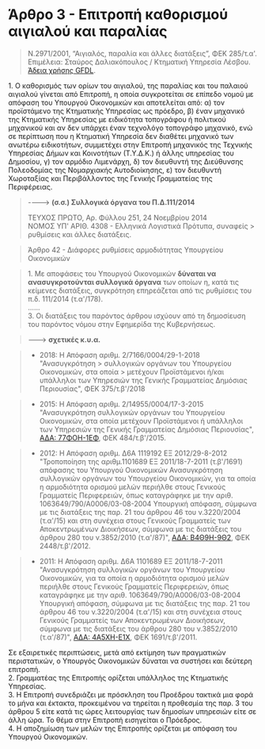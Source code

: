 # <a id="chapter-4"></a> Άρθρο 3 - Επιτροπή καθορισμού αιγιαλού και παραλίας 

> Ν.2971/2001, “Αιγιαλός, παραλία και άλλες διατάξεις”, ΦΕΚ 285/τ.α'. Επιμέλεια: Σταύρος Δαλιακόπουλος / Κτηματική Υπηρεσία Λέσβου. [Άδεια χρήσης GFDL](http://www.gnu.org/licenses/fdl.html).

1\. Ο καθορισμός των ορίων του αιγιαλού, της παραλίας και του παλαιού αιγιαλού γίνεται από Επιτροπή, η οποία συγκροτείται σε επίπεδο νομού με απόφαση του Υπουργού Οικονομικών και αποτελείται από: α) τον προϊστάμενο της Κτηματικής Υπηρεσίας ως πρόεδρο, β) έναν μηχανικό της Κτηματικής Υπηρεσίας με ειδικότητα τοπογράφου ή πολιτικού μηχανικού και αν δεν υπάρχει έναν τεχνολόγο τοπογράφο μηχανικό, ενώ σε περίπτωση που η Κτηματική Υπηρεσία δεν διαθέτει μηχανικό των ανωτέρω ειδικοτήτων, συμμετέχει στην Επιτροπή μηχανικός της Τεχνικής Υπηρεσίας Δήμων και Κοινοτήτων (Τ.Υ.Δ.Κ.) ή άλλης υπηρεσίας του Δημοσίου, γ) τον αρμόδιο Λιμενάρχη, δ) τον διευθυντή της Διεύθυνσης Πολεοδομίας της Νομαρχιακής Αυτοδιοίκησης, ε) τον διευθυντή Χωροταξίας και Περιβάλλοντος της Γενικής Γραμματείας της Περιφέρειας.

> ----> **(σ.σ.) Συλλογικά όργανα του Π.Δ.111/2014**
>
> ΤΕΥΧΟΣ ΠΡΩΤΟ, Αρ. Φύλλου 251, 24 Νοεμβρίου 2014  
> ΝΟΜΟΣ ΥΠ' ΑΡΙΘ. 4308 - Ελληνικά Λογιστικά Πρότυπα, συναφείς > ρυθμίσεις και άλλες διατάξεις.

> Άρθρο 42 - Διάφορες ρυθμίσεις αρμοδιότητας Υπουργείου Οικονομικών

> 1\. Με αποφάσεις του Υπουργού Οικονομικών **δύναται να ανασυγκροτούνται συλλογικά όργανα** των οποίων η, κατά τις κείμενες διατάξεις, συγκρότηση επηρεάζεται από τις ρυθμίσεις του π.δ. 111/2014 (τ.α'/178\).  
......  
3\. Οι διατάξεις του παρόντος άρθρου ισχύουν από τη δημοσίευση του παρόντος νόμου στην Εφημερίδα της Κυβερνήσεως.

> ---> **σχετικές κ.υ.α.**

> - 2018: Η Απόφαση αριθμ. 2/7166/0004/29-1-2018 "Ανασυγκρότηση  > συλλογικών  οργάνων  του Υπουργείου Οικονομικών, στα οποία > μετέχουν Προϊστάμενοι ή/και υπάλληλοι των Υπηρεσιών της Γενικής Γραμματείας Δημόσιας Περιουσίας", ΦΕΚ 375/τ.β'/2018

> - 2015: Η Απόφαση αριθμ. 2/14955/0004/17-3-2015 "Ανασυγκρότηση συλλογικών οργάνων του Υπουργείου Οικονομικών, στα οποία μετέχουν Προϊστάμενοι ή υπάλληλοι των Υπηρεσιών της Γενικής Γραμματείας Δημόσιας Περιουσίας", [ΑΔΑ: 77ΦΟΗ-1ΕΦ](https://diavgeia.gov.gr/decision/view/77ΦΟΗ-1ΕΦ), ΦΕΚ 484/τ.β'/2015.

> - 2012: Η Απόφαση αριθμ. Δ6Α 1119192 ΕΞ 2012/29-8-2012 "Τροποποίηση της αριθμ.1101689 ΕΞ 2011/18-7-2011 (τ.β'/1691) απόφασης του Υπουργού Οικονομικών Ανασυγκρότηση συλλογικών οργάνων του Υπουργείου Οικονομικών, για τα οποία η αρμοδιότητα ορισμού μελών περιήλθε στους Γενικούς Γραμματείς Περιφερειών, όπως καταγράφηκε με την αριθ. 1063649/790/Α0006/03-08-2004 Υπουργική απόφαση, σύμφωνα με τις διατάξεις της παρ. 21 του άρθρου 46 του ν.3220/2004 (τ.α'/15) και στη συνέχεια στους Γενικούς Γραμματείς των Αποκεντρωμένων Διοικήσεων, σύμφωνα με τις διατάξεις του άρθρου 280 του ν.3852/2010 (τ.α'/87)", [ΑΔΑ: Β4Θ9Η-9Θ2](https://diavgeia.gov.gr/decision/view/Β4Θ9Η-9Θ2), ΦΕΚ 2448/τ.β'/2012.

> - 2011: H Απόφαση αριθμ. Δ6Α 1101689 ΕΞ 2011/18-7-2011 "Ανασυγκρότηση συλλογικών οργάνων του Υπουργείου Οικονομικών, για τα οποία η αρμοδιότητα ορισμού μελών περιήλθε στους Γενικούς Γραμματείς Περιφερειών, όπως καταγράφηκε με την αριθ. 1063649/790/Α0006/03-08-2004 Υπουργική απόφαση, σύμφωνα με τις διατάξεις της παρ. 21 του άρθρου 46 του ν.3220/2004 (τ.α'/15) και στη συνέχεια στους Γενικούς Γραμματείς των Αποκεντρωμένων Διοικήσεων, σύμφωνα με τις διατάξεις του άρθρου 280 του ν.3852/2010 (τ.α'/87)", [ΑΔΑ: 4Α5ΧΗ-Ε1Χ](https://diavgeia.gov.gr/decision/view/4Α5ΧΗ-Ε1Χ), ΦΕΚ 1691/τ.β'/2011.

Σε εξαιρετικές περιπτώσεις, μετά από εκτίμηση των πραγματικών περιστατικών, ο Υπουργός Οικονομικών δύναται να συστήσει και δεύτερη επιτροπή.  
2\. Γραμματέας της Επιτροπής ορίζεται υπάλληλος της Κτηματικής Υπηρεσίας.  
3\. Η Επιτροπή συνεδριάζει με πρόσκληση του Προέδρου τακτικά μια φορά το μήνα και έκτακτα, προκειμένου να τηρείται η προθεσμία της παρ. 3 του άρθρου 5 είτε κατά τις ώρες λειτουργίας των δημοσίων υπηρεσιών είτε σε άλλη ώρα. Το θέμα στην Επιτροπή εισηγείται ο Πρόεδρος.  
4\. Η αποζημίωση των μελών της Επιτροπής ορίζεται με απόφαση του Υπουργού Οικονομικών.
